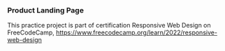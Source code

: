 ### Product Landing Page

This practice project is part of certification Responsive Web Design on FreeCodeCamp,
https://www.freecodecamp.org/learn/2022/responsive-web-design
